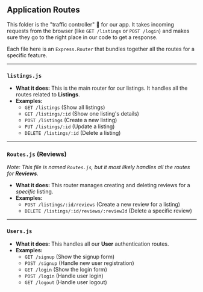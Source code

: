 ## Application Routes
This folder is the "traffic controller" 🚦 for our app. It takes incoming requests from the browser (like `GET /listings` or `POST /login`) and makes sure they go to the right place in our code to get a response.

Each file here is an `Express.Router` that bundles together all the routes for a specific feature.

---

### `listings.js`

* **What it does:** This is the main router for our listings. It handles all the routes related to **Listings**.
* **Examples:**
    * `GET /listings` (Show all listings)
    * `GET /listings/:id` (Show one listing's details)
    * `POST /listings` (Create a new listing)
    * `PUT /listings/:id` (Update a listing)
    * `DELETE /listings/:id` (Delete a listing)

---

### `Routes.js` (Reviews)

*Note: This file is named `Routes.js`, but it most likely handles all the routes for **Reviews**.*

* **What it does:** This router manages creating and deleting reviews for a *specific* listing.
* **Examples:**
    * `POST /listings/:id/reviews` (Create a new review for a listing)
    * `DELETE /listings/:id/reviews/:reviewId` (Delete a specific review)

---

### `Users.js`

* **What it does:** This handles all our **User** authentication routes.
* **Examples:**
    * `GET /signup` (Show the signup form)
    * `POST /signup` (Handle new user registration)
    * `GET /login` (Show the login form)
    * `POST /login` (Handle user login)
    * `GET /logout` (Handle user logout)